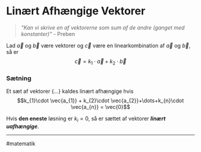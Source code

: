 # Linært Afhængige Vektorer
> *"Kan vi skrive en af vektorerne som sum af de andre (ganget med konstanter)"*
> \- Preben

Lad $\vec{a}$ og $\vec{b}$ være vektorer og $\vec{c}$ være en linearkombination af $\vec{a}$ og $\vec{b}$, så er
$$\vec{c}=k_{1}\cdot \vec{a}+k_{2}\cdot \vec{b}$$

### Sætning
Et sæt af vektorer $\{...\}$ kaldes linært afhængige hvis
$$k_{1}\cdot \vec{a_{1}} + k_{2}\cdot \vec{a_{2}}+\dots+k_{n}\cdot \vec{a_{n}} = \vec{0}$$

Hvis **den eneste** løsning er $k_i=0$, så er sættet af vektorer ***linært uafhængige***.

---
#matematik 